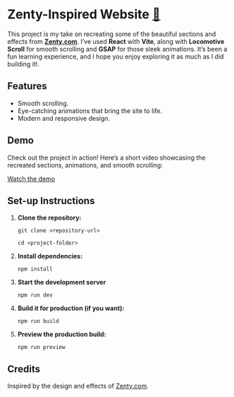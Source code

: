 # Zenty-Inspired Website [🔗](https://zentry-inspired-project.netlify.app/)

This project is my take on recreating some of the beautiful sections and effects from **[Zenty.com](https://www.zenty.com)**. I’ve used **React** with **Vite**, along with **Locomotive Scroll** for smooth scrolling and **GSAP** for those sleek animations. It’s been a fun learning experience, and I hope you enjoy exploring it as much as I did building it!.

## Features

-   Smooth scrolling.
-   Eye-catching animations that bring the site to life.
-   Modern and responsive design.

## Demo

Check out the project in action! Here’s a short video showcasing the recreated sections, animations, and smooth scrolling:
 
[Watch the demo](https://drive.google.com/file/d/1K_djfCEEb-WIrVuJJVUl9-ZC-RJXElu-/view?usp=sharing)

## Set-up Instructions

1.  **Clone the repository:**

    `git clone <repository-url>  `
    
    `cd <project-folder>` 
    
2.  **Install dependencies:**

    `npm install` 
    
3.  **Start the development server**

    `npm run dev` 
    
4.  **Build it for production (if you want):**

    `npm run build` 
    
5.  **Preview the production build:**

    `npm run preview` 
    

## Credits

Inspired by the design and effects of [Zenty.com](https://www.zenty.com).
